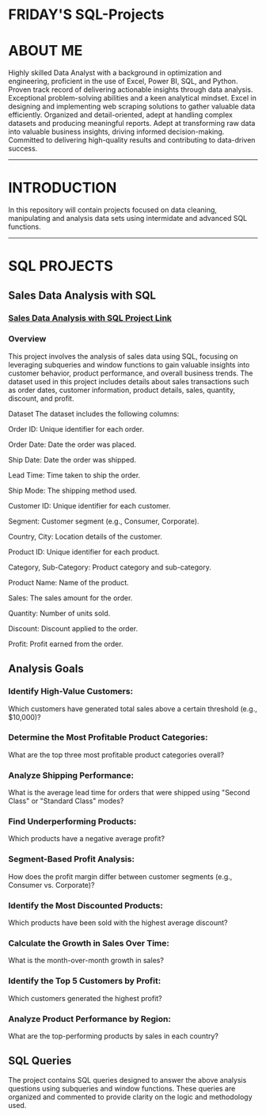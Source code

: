 # FRIDAY'S SQL-Projects
# ABOUT ME
Highly skilled Data Analyst with a background in optimization and engineering, proficient in the use of Excel, Power BI, SQL, and Python. Proven track record of delivering actionable insights through data analysis. Exceptional problem-solving abilities and a keen analytical mindset. Excel in designing and implementing web scraping solutions to gather valuable data efficiently. Organized and detail-oriented, adept at handling complex datasets and producing meaningful reports. Adept at transforming raw data into valuable business insights, driving informed decision-making. Committed to delivering high-quality results and contributing to data-driven success. 
______________________________________________________________________________________________________________________________________________________________________________________
# INTRODUCTION
In this repository will contain projects focused on data cleaning, manipulating and analysis data sets using intermidate and advanced SQL functions.

____________________________________________________________________________________________________________________________________________________________________________________
# SQL PROJECTS

## Sales Data Analysis with SQL

### [Sales Data Analysis with SQL Project Link ](https://github.com/Bigfredoh/SQL-Projects/blob/main/Sales%20SQL.sql)

### Overview

This project involves the analysis of sales data using SQL, focusing on leveraging subqueries and window functions to gain valuable insights into customer behavior, product performance, and overall business trends. The dataset used in this project includes details about sales transactions such as order dates, customer information, product details, sales, quantity, discount, and profit.

Dataset
The dataset includes the following columns:

Order ID: Unique identifier for each order.

Order Date: Date the order was placed.

Ship Date: Date the order was shipped.

Lead Time: Time taken to ship the order.

Ship Mode: The shipping method used.

Customer ID: Unique identifier for each customer.

Segment: Customer segment (e.g., Consumer, Corporate).

Country, City: Location details of the customer.

Product ID: Unique identifier for each product.

Category, Sub-Category: Product category and sub-category.

Product Name: Name of the product.

Sales: The sales amount for the order.

Quantity: Number of units sold.

Discount: Discount applied to the order.

Profit: Profit earned from the order.

## Analysis Goals

### Identify High-Value Customers:

Which customers have generated total sales above a certain threshold (e.g., $10,000)?

### Determine the Most Profitable Product Categories:
 
What are the top three most profitable product categories overall?

### Analyze Shipping Performance:

What is the average lead time for orders that were shipped using "Second Class" or "Standard Class" modes?

### Find Underperforming Products:

Which products have a negative average profit?

### Segment-Based Profit Analysis:

How does the profit margin differ between customer segments (e.g., Consumer vs. Corporate)?

### Identify the Most Discounted Products:

Which products have been sold with the highest average discount?

### Calculate the Growth in Sales Over Time:

What is the month-over-month growth in sales?

### Identify the Top 5 Customers by Profit:

Which customers generated the highest profit?

### Analyze Product Performance by Region:

What are the top-performing products by sales in each country?

## SQL Queries

The project contains SQL queries designed to answer the above analysis questions using subqueries and window functions. These queries are organized and commented to provide clarity on the logic and methodology used.



